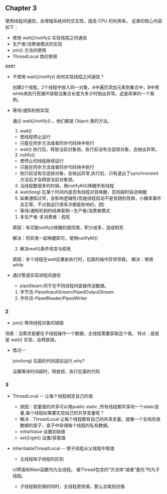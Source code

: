 Chapter 3
---
使用线程间通信，会增强系统间的交互性，提高 CPU 的利用率。
这章的核心内容如下：
- 使用 wait()/notify() 实现线程之间通信
- 生产者/消费者模式的实现
- join() 方法的使用
- ThreadLocal 类的使用

###1
 - 不使用 wait()/notify() 如何实现线程之间通信？

   创建2个线程，2个线程中放入同一对象，A中遍历添加元素到集合中，B中用while来执行死循环获取当集合长度为多少时抛出异常。这是简单的一个案例。
 
 - 等待/通知机制实现
 
    通过 wait()/notify() 。他们都是 Object 类的方法。
    1. wait()
    
    - 使线程停止运行
    - 只能在同步方法或者同步代码快中执行
    - wait() 执行后，释放当前对象锁。执行前没有合适锁对象，会抛出异常。
    2. notify()
    - 使停止的线程继续运行
    - 只能在同步方法或者同步代码快中执行
    - 执行前没有合适锁对象，会抛出异常,执行后，只有退出了synchronized方法后才会释放当前对象锁。
    3. 当线程数很多的时候，用notifyAll()唤醒所有线程
    4. wait(long) 在某个时间内是否有线程对其唤醒，否则超时自动唤醒.
    5. 如果通知过早，会影响逻辑性(但是线程启动不是有随机性嘛，小概率事件会正常，不过我运行很多次都是影响的，囧)
    
    - 等待/通知机制的经典案例--生产者/消费者模式   
    
    1. 多生产者-多消费者：假死
    
    原因：有可能notify()唤醒的是同类，积少成多，造成假死
    
    解决：将异类一起唤醒即可，使用notifyAll()
    
    2. 解决wait()条件改变与假死
    
    原因：多个线程在wait后重新执行时，后面的操作异常导致。
    解决：使用while
 
 - 通过管道实现进程间通信 
    - pipeSteam:同于在不同线程间直接传送数据。
    1. 字节流-PipedInputStream/PipedOutputStream
    2. 字符流-PipedReader/PipedWriter
    
### 2 
 - join() 等待线程对象的销毁
 
 场景：当需求是要在子线程操作一个数据，主线程需要获取这个值。
 特点：底层是 wait() 实现，会释放锁。
 - 情况一
 
    join(long) 后面的代码提前运行,why?
    
    设置等待时间超时，释放锁，执行后面的代码
    
### 3 
- ThreadLocal -- 让每个线程绑定自己的值

    - 原因：变量值的共享可以用public static ,所有线程都共享同一个static变量,每个线程如果要实现自己的共享变量呢？
    - 解决：ThreadLocal 让每个线程都有自己的共享变量。就像一个全局存放数据的盒子，盒子中存储每个线程的私有数据。 
    - initialValue 设置初始值
    - set()/get() 设置/获取值
    
- InheritableThreadLocal --  使子线程从父线程中取值

    - 主线程和子线程的区别 
    
    UI界面和Main函数均为主线程。
    被Thread包含的“方法体”或者“委托”均为子线程。

    - 子线程取到值的同时，主线程更改值，那么会取到旧值
 
 
 
 